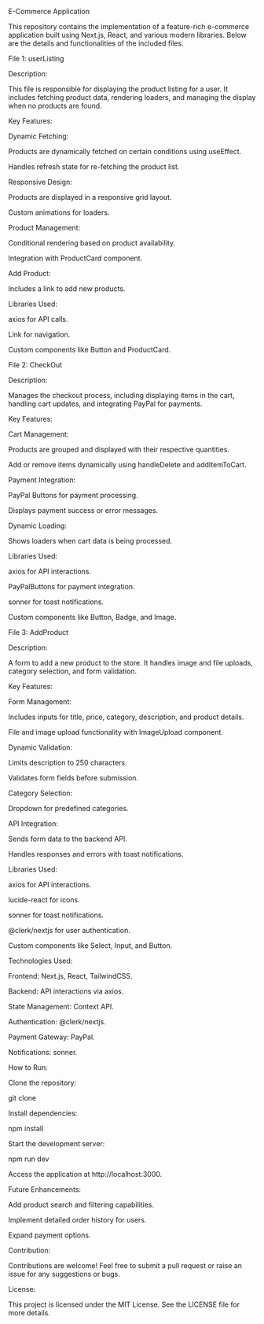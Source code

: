 E-Commerce Application

This repository contains the implementation of a feature-rich e-commerce application built using Next.js, React, and various modern libraries. Below are the details and functionalities of the included files.

File 1: userListing

Description:

This file is responsible for displaying the product listing for a user. It includes fetching product data, rendering loaders, and managing the display when no products are found.

Key Features:

Dynamic Fetching:

Products are dynamically fetched on certain conditions using useEffect.

Handles refresh state for re-fetching the product list.

Responsive Design:

Products are displayed in a responsive grid layout.

Custom animations for loaders.

Product Management:

Conditional rendering based on product availability.

Integration with ProductCard component.

Add Product:

Includes a link to add new products.

Libraries Used:

axios for API calls.

Link for navigation.

Custom components like Button and ProductCard.

File 2: CheckOut

Description:

Manages the checkout process, including displaying items in the cart, handling cart updates, and integrating PayPal for payments.

Key Features:

Cart Management:

Products are grouped and displayed with their respective quantities.

Add or remove items dynamically using handleDelete and addItemToCart.

Payment Integration:

PayPal Buttons for payment processing.

Displays payment success or error messages.

Dynamic Loading:

Shows loaders when cart data is being processed.

Libraries Used:

axios for API interactions.

PayPalButtons for payment integration.

sonner for toast notifications.

Custom components like Button, Badge, and Image.

File 3: AddProduct

Description:

A form to add a new product to the store. It handles image and file uploads, category selection, and form validation.

Key Features:

Form Management:

Includes inputs for title, price, category, description, and product details.

File and image upload functionality with ImageUpload component.

Dynamic Validation:

Limits description to 250 characters.

Validates form fields before submission.

Category Selection:

Dropdown for predefined categories.

API Integration:

Sends form data to the backend API.

Handles responses and errors with toast notifications.

Libraries Used:

axios for API interactions.

lucide-react for icons.

sonner for toast notifications.

@clerk/nextjs for user authentication.

Custom components like Select, Input, and Button.

Technologies Used:

Frontend: Next.js, React, TailwindCSS.

Backend: API interactions via axios.

State Management: Context API.

Authentication: @clerk/nextjs.

Payment Gateway: PayPal.

Notifications: sonner.

How to Run:

Clone the repository:

git clone <repository-url>

Install dependencies:

npm install

Start the development server:

npm run dev

Access the application at http://localhost:3000.

Future Enhancements:

Add product search and filtering capabilities.

Implement detailed order history for users.

Expand payment options.

Contribution:

Contributions are welcome! Feel free to submit a pull request or raise an issue for any suggestions or bugs.

License:

This project is licensed under the MIT License. See the LICENSE file for more details.
